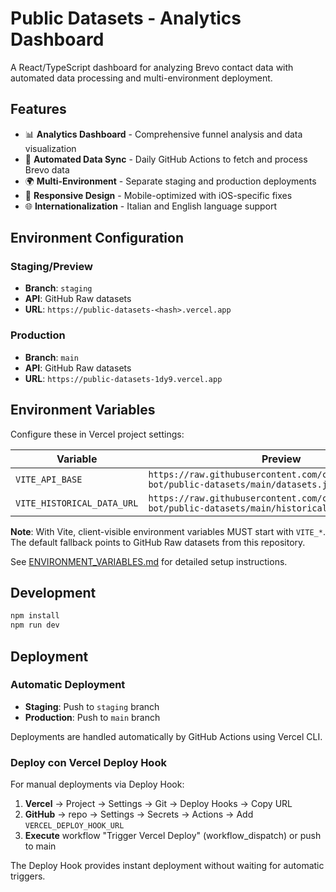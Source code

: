 # Public Datasets - Analytics Dashboard

A React/TypeScript dashboard for analyzing Brevo contact data with automated data processing and multi-environment deployment.

## Features

- 📊 **Analytics Dashboard** - Comprehensive funnel analysis and data visualization
- 🔄 **Automated Data Sync** - Daily GitHub Actions to fetch and process Brevo data
- 🌍 **Multi-Environment** - Separate staging and production deployments
- 🎨 **Responsive Design** - Mobile-optimized with iOS-specific fixes
- 🌐 **Internationalization** - Italian and English language support

## Environment Configuration

### Staging/Preview
- **Branch**: `staging`
- **API**: GitHub Raw datasets
- **URL**: `https://public-datasets-<hash>.vercel.app`

### Production
- **Branch**: `main`
- **API**: GitHub Raw datasets
- **URL**: `https://public-datasets-1dy9.vercel.app`

## Environment Variables

Configure these in Vercel project settings:

| Variable | Preview | Production |
|----------|---------|------------|
| `VITE_API_BASE` | `https://raw.githubusercontent.com/chiarasiniadvisor-bot/public-datasets/main/datasets.json` | `https://raw.githubusercontent.com/chiarasiniadvisor-bot/public-datasets/main/datasets.json` |
| `VITE_HISTORICAL_DATA_URL` | `https://raw.githubusercontent.com/chiarasiniadvisor-bot/public-datasets/main/historical-data.json` | `https://raw.githubusercontent.com/chiarasiniadvisor-bot/public-datasets/main/historical-data.json` |

**Note**: With Vite, client-visible environment variables MUST start with `VITE_*`. The default fallback points to GitHub Raw datasets from this repository.

See [ENVIRONMENT_VARIABLES.md](./ENVIRONMENT_VARIABLES.md) for detailed setup instructions.

## Development

```bash
npm install
npm run dev
```

## Deployment

### Automatic Deployment
- **Staging**: Push to `staging` branch
- **Production**: Push to `main` branch

Deployments are handled automatically by GitHub Actions using Vercel CLI.

### Deploy con Vercel Deploy Hook

For manual deployments via Deploy Hook:

1. **Vercel** → Project → Settings → Git → Deploy Hooks → Copy URL
2. **GitHub** → repo → Settings → Secrets → Actions → Add `VERCEL_DEPLOY_HOOK_URL`
3. **Execute** workflow "Trigger Vercel Deploy" (workflow_dispatch) or push to main

The Deploy Hook provides instant deployment without waiting for automatic triggers.
